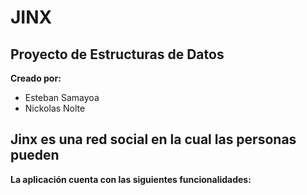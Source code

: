 # JINX
## Proyecto de Estructuras de Datos
**Creado por:** 
- Esteban Samayoa
- Nickolas Nolte

## Jinx es una red social en la cual las personas pueden 



**La aplicación cuenta con las siguientes funcionalidades:** 
